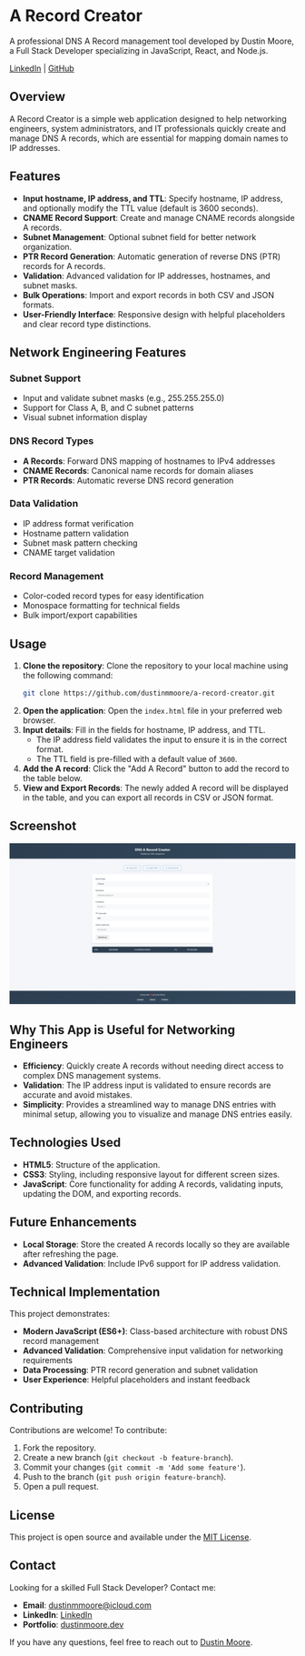 # A Record Creator

A professional DNS A Record management tool developed by Dustin Moore, a Full Stack Developer specializing in JavaScript, React, and Node.js.

[LinkedIn](https://www.linkedin.com/in/dustinmmoore) | [GitHub](https://github.com/dustinmmoore)

## Overview

A Record Creator is a simple web application designed to help networking engineers, system administrators, and IT professionals quickly create and manage DNS A records, which are essential for mapping domain names to IP addresses.

## Features

- **Input hostname, IP address, and TTL**: Specify hostname, IP address, and optionally modify the TTL value (default is 3600 seconds).
- **CNAME Record Support**: Create and manage CNAME records alongside A records.
- **Subnet Management**: Optional subnet field for better network organization.
- **PTR Record Generation**: Automatic generation of reverse DNS (PTR) records for A records.
- **Validation**: Advanced validation for IP addresses, hostnames, and subnet masks.
- **Bulk Operations**: Import and export records in both CSV and JSON formats.
- **User-Friendly Interface**: Responsive design with helpful placeholders and clear record type distinctions.

## Network Engineering Features

### Subnet Support
- Input and validate subnet masks (e.g., 255.255.255.0)
- Support for Class A, B, and C subnet patterns
- Visual subnet information display

### DNS Record Types
- **A Records**: Forward DNS mapping of hostnames to IPv4 addresses
- **CNAME Records**: Canonical name records for domain aliases
- **PTR Records**: Automatic reverse DNS record generation

### Data Validation
- IP address format verification
- Hostname pattern validation
- Subnet mask pattern checking
- CNAME target validation

### Record Management
- Color-coded record types for easy identification
- Monospace formatting for technical fields
- Bulk import/export capabilities

## Usage

1. **Clone the repository**: Clone the repository to your local machine using the following command:
   ```sh
   git clone https://github.com/dustinmmoore/a-record-creator.git
   ```
2. **Open the application**: Open the `index.html` file in your preferred web browser.
3. **Input details**: Fill in the fields for hostname, IP address, and TTL.
   - The IP address field validates the input to ensure it is in the correct format.
   - The TTL field is pre-filled with a default value of `3600`.
4. **Add the A record**: Click the "Add A Record" button to add the record to the table below.
5. **View and Export Records**: The newly added A record will be displayed in the table, and you can export all records in CSV or JSON format.

## Screenshot

![A Record Creator Screenshot](./assets/images/a-record-dustin-moore.jpg)

## Why This App is Useful for Networking Engineers

- **Efficiency**: Quickly create A records without needing direct access to complex DNS management systems.
- **Validation**: The IP address input is validated to ensure records are accurate and avoid mistakes.
- **Simplicity**: Provides a streamlined way to manage DNS entries with minimal setup, allowing you to visualize and manage DNS entries easily.

## Technologies Used

- **HTML5**: Structure of the application.
- **CSS3**: Styling, including responsive layout for different screen sizes.
- **JavaScript**: Core functionality for adding A records, validating inputs, updating the DOM, and exporting records.

## Future Enhancements

- **Local Storage**: Store the created A records locally so they are available after refreshing the page.
- **Advanced Validation**: Include IPv6 support for IP address validation.

## Technical Implementation

This project demonstrates:

- **Modern JavaScript (ES6+)**: Class-based architecture with robust DNS record management
- **Advanced Validation**: Comprehensive input validation for networking requirements
- **Data Processing**: PTR record generation and subnet validation
- **User Experience**: Helpful placeholders and instant feedback

## Contributing

Contributions are welcome! To contribute:

1. Fork the repository.
2. Create a new branch (`git checkout -b feature-branch`).
3. Commit your changes (`git commit -m 'Add some feature'`).
4. Push to the branch (`git push origin feature-branch`).
5. Open a pull request.

## License

This project is open source and available under the [MIT License](LICENSE).

## Contact

Looking for a skilled Full Stack Developer? Contact me:

- **Email**: dustinmmoore@icloud.com
- **LinkedIn**: [LinkedIn](https://www.linkedin.com/in/dustinmmoore)
- **Portfolio**: [dustinmoore.dev](https://www.dustinmoore.dev)

If you have any questions, feel free to reach out to [Dustin Moore](https://www.linkedin.com/in/dustinmmoore).
